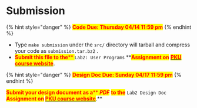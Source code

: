 # Submission

{% hint style="danger" %}
<mark style="color:red;">**Code Due: Thursday 04/14 11:59 pm**</mark>
{% endhint %}

* Type `make submission` under the `src/` directory will tarball and compress your code as `submission.tar.bz2` .&#x20;
* <mark style="color:red;">**Submit this file to the**</mark><mark style="color:red;">** **</mark><mark style="color:red;">**`Lab2: User Programs`**</mark><mark style="color:red;">** **</mark><mark style="color:red;">**Assignment on**</mark> <mark style="color:red;"></mark><mark style="color:red;"></mark> [<mark style="color:red;">**PKU course website**</mark>](https://course.pku.edu.cn).

{% hint style="danger" %}
<mark style="color:red;">**Design Doc Due: Sunday 04/17 11:59 pm**</mark>
{% endhint %}

<mark style="color:red;">**Submit your design document as a**</mark><mark style="color:red;">** **</mark>_<mark style="color:red;">**PDF**</mark>_<mark style="color:red;">** **</mark><mark style="color:red;">**to the**</mark><mark style="color:red;">** **</mark><mark style="color:red;">**`Lab2 Design Doc`**</mark><mark style="color:red;">** **</mark><mark style="color:red;">**Assignment on**</mark> [<mark style="color:red;">**PKU course website**</mark>](https://course.pku.edu.cn)<mark style="color:red;">**.**</mark>
